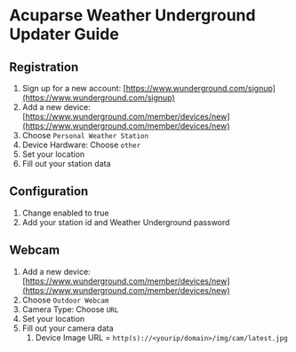 # Acuparse Weather Underground Updater Guide

## Registration

1. Sign up for a new account: [https://www.wunderground.com/signup](https://www.wunderground.com/signup)
1. Add a new device: [https://www.wunderground.com/member/devices/new](https://www.wunderground.com/member/devices/new)
1. Choose `Personal Weather Station`
1. Device Hardware: Choose `other`
1. Set your location
1. Fill out your station data

## Configuration

1. Change enabled to true
1. Add your station id and Weather Underground password

## Webcam

1. Add a new device: [https://www.wunderground.com/member/devices/new](https://www.wunderground.com/member/devices/new)
1. Choose `Outdoor Webcam`
1. Camera Type: Choose `URL`
1. Set your location
1. Fill out your camera data
    1. Device Image URL = `http(s)://<yourip/domain>/img/cam/latest.jpg`
